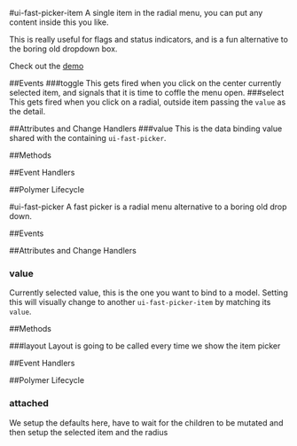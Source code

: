 #ui-fast-picker-item
A single item in the radial menu, you can put any content inside this you like.

This is really useful for flags and status indicators, and is a fun alternative
to the boring old dropdown box.

Check out the [demo](demo.html)


##Events
###toggle
This gets fired when you click on the center currently selected item, and
signals that it is time to coffle the menu open.
###select
This gets fired when you click on a radial, outside item passing the `value`
as the detail.

##Attributes and Change Handlers
###value
This is the data binding value shared with the containing `ui-fast-picker`.

##Methods











##Event Handlers






##Polymer Lifecycle







#ui-fast-picker
A fast picker is a radial menu alternative to a boring old drop down.



##Events

##Attributes and Change Handlers
### value
Currently selected value, this is the one you want to bind to a model. Setting
this will visually change to another `ui-fast-picker-item` by matching its
`value`.





##Methods

































###layout
Layout is going to be called every time we show the item picker













##Event Handlers













##Polymer Lifecycle
### attached
We setup the defaults here, have to wait for the children to be mutated and then setup
the selected item and the radius




